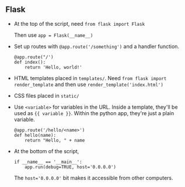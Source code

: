 ## Flask

- At the top of the script, need `from flask import Flask`

  Then use `app = Flask(__name__)`

- Set up routes with `@app.route('/something')` and a handler function.

  ```
  @app.route("/')
  def index():
      return 'Hello, world!'
  ```

- HTML templates placed in `templates/`. Need
  `from flask import render_template` and then use
  `render_template('index.html')`

- CSS files placed in `static/`

- Use `<variable>` for variables in the URL. Inside a template,
  they'll be used as `{{ variable }}`. Within the python app, they're
  just a plain variable.

  ```
  @app.route('/hello/<name>')
  def hello(name):
      return "Hello, " + name
  ```

- At the bottom of the script,

  ```
  if __name__ == '__main__':
      app.run(debug=TRUE, host='0.0.0.0')
  ```

  The `host='0.0.0.0'` bit makes it accessible from other computers.
